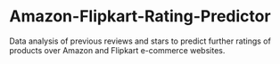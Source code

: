 # Amazon-Flipkart-Rating-Predictor
Data analysis of previous reviews and stars to predict further ratings of products over Amazon and Flipkart e-commerce websites.
